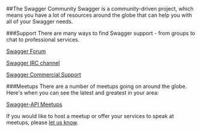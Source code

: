 ##The Swagger Community
Swagger is a community-driven project, which means you have a lot of resources around the globe that can help you with all of your Swagger needs.

###Support
There are many ways to find Swagger support - from groups to chat to professional services. 

[Swagger Forum](http://swagger.io/forum)

[Swagger IRC channel](http://swagger.io/irc)

[Swagger Commercial Support](http://swagger.io/commercial-support-offerings)


###Meetups
There are a number of meetups going on around the globe. Here's when you can see the latest and greatest in your area:

[Swagger-API Meetups](http://swagger.io/meetups)

If you would like to host a meetup or offer your services to speak at meetups, please [let us know](mailto:lorinda@swagger.io).
